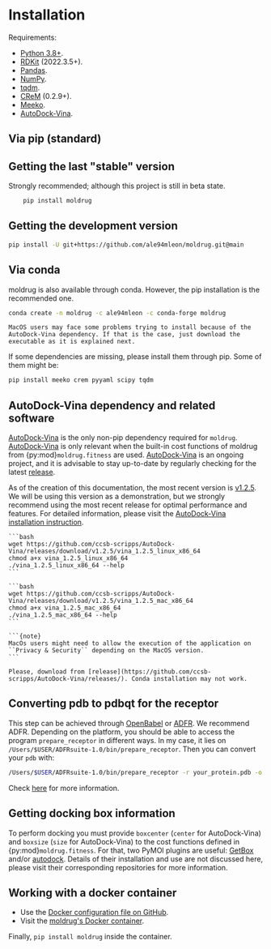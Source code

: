 # Installation

Requirements:

- [Python 3.8+](https://docs.python.org/3/).
- [RDKit](https://www.rdkit.org/docs/) (2022.3.5+).
- [Pandas](https://pandas.pydata.org/).
- [NumPy](https://numpy.org/).
- [tqdm](https://tqdm.github.io/).
- [CReM](https://github.com/DrrDom/crem) (0.2.9+).
- [Meeko](https://pypi.org/project/meeko/).
- [AutoDock-Vina](https://vina.scripps.edu/).

## Via pip (standard)

## Getting the last "stable" version

Strongly recommended; although this project is still in beta state.

```bash
    pip install moldrug
```

## Getting the development version

```bash
pip install -U git+https://github.com/ale94mleon/moldrug.git@main
```

## Via conda

moldrug is also available through conda. However, the pip installation is the recommended one.

```bash
conda create -n moldrug -c ale94mleon -c conda-forge moldrug
```

```{note}
MacOS users may face some problems trying to install because of the AutoDock-Vina dependency. If that is the case, just download the executable as it is explained next.
```

If some dependencies are missing, please install them through pip. Some of them might be:

```bash
pip install meeko crem pyyaml scipy tqdm
```

## AutoDock-Vina dependency and related software

[AutoDock-Vina](https://vina.scripps.edu/) is the only non-pip dependency required for `moldrug`. [AutoDock-Vina](https://vina.scripps.edu/) is only relevant when the built-in cost functions of moldrug from {py:mod}`moldrug.fitness` are used. [AutoDock-Vina](https://vina.scripps.edu/) is an ongoing project, and it is advisable to stay up-to-date by regularly checking for the latest [release](https://github.com/ccsb-scripps/AutoDock-Vina/releases/).

As of the creation of this documentation, the most recent version is [v1.2.5](https://github.com/ccsb-scripps/AutoDock-Vina/releases/tag/v1.2.5). We will be using this version as a demonstration, but we strongly recommend using the most recent release for optimal performance and features. For detailed information, please visit the
[AutoDock-Vina installation instruction](https://autodock-vina.readthedocs.io/en/latest/installation.html).

````{tab} Linux 🐧
```bash
wget https://github.com/ccsb-scripps/AutoDock-Vina/releases/download/v1.2.5/vina_1.2.5_linux_x86_64
chmod a+x vina_1.2.5_linux_x86_64
./vina_1.2.5_linux_x86_64 --help
```
````

````{tab} MacOS 🍏
```bash
wget https://github.com/ccsb-scripps/AutoDock-Vina/releases/download/v1.2.5/vina_1.2.5_mac_x86_64
chmod a+x vina_1.2.5_mac_x86_64
./vina_1.2.5_mac_x86_64 --help
```

```{note}
MacOs users might need to allow the execution of the application on ``Privacy & Security`` depending on the MacOS version.
```
````

````{tab} Windows 🪟
Please, download from [release](https://github.com/ccsb-scripps/AutoDock-Vina/releases/). Conda installation may not work.
````

## Converting pdb to pdbqt for the receptor

This step can be achieved through [OpenBabel](https://github.com/openbabel/openbabel) or [ADFR](https://ccsb.scripps.edu/adfr/downloads/). We recommend ADFR. Depending on the platform, you should be able to access the program `prepare_receptor` in different ways. In my case, it lies on `/Users/$USER/ADFRsuite-1.0/bin/prepare_receptor`. Then you can convert your ``pdb`` with:

```bash
/Users/$USER/ADFRsuite-1.0/bin/prepare_receptor -r your_protein.pdb -o your_protein.pdbqt
```

Check [here](https://ccsb.scripps.edu/adfr/how-to-create-a-pdbqt-for-my-receptor/) for more information.

## Getting docking box information

To perform docking you must provide `boxcenter` (`center` for AutoDock-Vina) and `boxsize` (`size` for AutoDock-Vina) to the cost functions defined in {py:mod}`moldrug.fitness`. For that, two PyMOl plugins are useful: [GetBox](https://github.com/MengwuXiao/GetBox-PyMOL-Plugin/blob/master/GetBox%20Plugin.py) and/or [autodock](https://github.com/ADplugin/ADplugin/blob/master/autodock.py). Details of their installation and use are not discussed here, please visit their corresponding repositories for more information.

## Working with a docker container

- Use the [Docker configuration file on GitHub](https://github.com/ale94mleon/moldrug/blob/main/Dockerfile).
- Visit the [moldrug's Docker container](https://hub.docker.com/r/ale94mleon/4moldrug).

Finally, `pip install moldrug` inside the container.
